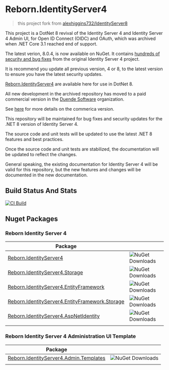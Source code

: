 # Reborn.IdentityServer4

> this project fork from [alexhiggins732/IdentityServer8](https://github.com/alexhiggins732/IdentityServer8)


This project is a DotNet 8 revival of the Identity Server 4 and Identity Server 4 Admin UI, for Open ID Connect (OIDC) and OAuth, which was archived when .NET Core 3.1 reached end of support.

The latest verion, 8.0.4, is now available on NuGet. It contains [hundreds of security and bug fixes](https://github.com/iamshen/IdentityServer8/blob/master/docs/CHANGELOG.md) from the original Identity Server 4 project.

It is recommend you update all previous version, 4 or 8, to the latest version to ensure you have the latest security updates. 

[Reborn.IdentityServer4](https://www.nuget.org/packages?q=Reborn.IdentityServer4) are available here for use in DotNet 8.

All new development in the archived repository has moved to a paid commercial version in the [Duende Software](https://github.com/duendesoftware) organization. 

See [here](https://duendesoftware.com/products/identityserver) for more details on the commerica version.

This repository will be maintained for bug fixes and security updates for the .NET 8 version of Identity Server 4.

The source code and unit tests will be updated to use the latest .NET 8 features and best practices.

Once the source code and unit tests are stabilized, the documentation will be updated to reflect the changes.

General speaking, the existing documentation for Identity Server 4 will be valid for this repository, but the new features and changes will be documented in the new documentation.


## Build Status And Stats

[![CI Build](https://github.com/iamshen/IdentityServer8/actions/workflows/master.yml/badge.svg)](https://github.com/iamshen/IdentityServer8/actions/workflows/master.yml)

## Nuget Packages

### Reborn Identity Server 4
|Package||
| ------------- | ------------- |
|[Reborn.IdentityServer4](https://www.nuget.org/packages?q=Reborn.IdentityServer4)|![NuGet Downloads](https://img.shields.io/nuget/dt/Reborn.IdentityServer4)|
|[Reborn.IdentityServer4.Storage](https://www.nuget.org/packages?q=Reborn.IdentityServer4.Storage)|![NuGet Downloads](https://img.shields.io/nuget/dt/Reborn.IdentityServer4.Storage)|
|[Reborn.IdentityServer4.EntityFramework](https://www.nuget.org/packages?q=Reborn.IdentityServer4.EntityFramework)|![NuGet Downloads](https://img.shields.io/nuget/dt/Reborn.IdentityServer4.EntityFramework)|
|[Reborn.IdentityServer4.EntityFramework.Storage](https://www.nuget.org/packages?q=Reborn.IdentityServer4.EntityFramework.Storage)|![NuGet Downloads](https://img.shields.io/nuget/dt/Reborn.IdentityServer4.EntityFramework.Storage)|
|[Reborn.IdentityServer4.AspNetIdentity](https://www.nuget.org/packages?q=Reborn.IdentityServer4.AspNetIdentity)|![NuGet Downloads](https://img.shields.io/nuget/dt/Reborn.IdentityServer4.AspNetIdentity)|
| | |

### Reborn Identity Server 4 Administration UI Template
|Package||
| ------------- | ------------- |
|[Reborn.IdentityServer4.Admin.Templates](https://www.nuget.org/packages?q=Reborn.IdentityServer4.Admin.Templates)|![NuGet Downloads](https://img.shields.io/nuget/dt/Reborn.IdentityServer4.Admin.Templates)|
| | |

